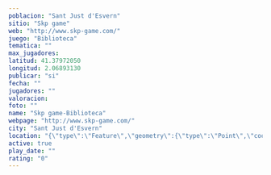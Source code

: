 ```yaml
---
poblacion: "Sant Just d'Esvern"
sitio: "Skp game"
web: "http://www.skp-game.com/"
juego: "Biblioteca"
tematica: ""
max_jugadores: 
latitud: 41.37972050
longitud: 2.06893130
publicar: "si"
fecha: ""
jugadores: ""
valoracion: 
foto: ""
name: "Skp game-Biblioteca"
webpage: "http://www.skp-game.com/"
city: "Sant Just d'Esvern"
location: "{\"type\":\"Feature\",\"geometry\":{\"type\":\"Point\",\"coordinates\":[2.0689313,41.3797205]}}"
active: true
play_date: ""
rating: "0"
---
```

